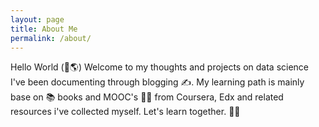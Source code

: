 ```yaml
---
layout: page
title: About Me
permalink: /about/
---
```


Hello World (👋🌎)
Welcome to my thoughts and projects on data science I've been documenting through blogging ✍️. My learning path is mainly base on 📚 books and MOOC's 👨‍💻 from Coursera, Edx and related resources i've collected myself. Let's learn together. 💪💯
